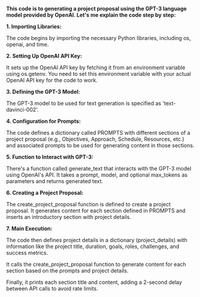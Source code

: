 **This code is to generating a project proposal using the GPT-3 language model provided by OpenAI. Let's me explain the code step by step:**


**1. Importing Libraries:**

  The code begins by importing the necessary Python libraries, including os, openai, and time.

  
**2. Setting Up OpenAI API Key:**

  It sets up the OpenAI API key by fetching it from an environment variable using os.getenv. You need to set this environment variable with your actual OpenAI API key for the code to work.
  
  
**3. Defining the GPT-3 Model:**

  The GPT-3 model to be used for text generation is specified as 'text-davinci-002'.

  
**4. Configuration for Prompts:**

  The code defines a dictionary called PROMPTS with different sections of a project proposal (e.g., Objectives, Approach, Schedule, Resources, etc.) and associated prompts to be used for generating content in those sections.

  
**5. Function to Interact with GPT-3:**

  There's a function called generate_text that interacts with the GPT-3 model using OpenAI's API. It takes a prompt, model, and optional max_tokens as parameters and returns generated text.
  
  
**6. Creating a Project Proposal:**

  The create_project_proposal function is defined to create a project proposal. It generates content for each section defined in PROMPTS and inserts an introductory section with project details.
  
  
**7. Main Execution:**

  The code then defines project details in a dictionary (project_details) with information like the project title, duration, goals, roles, challenges, and success metrics.
  
  It calls the create_project_proposal function to generate content for each section based on the prompts and project details.
  
  Finally, it prints each section title and content, adding a 2-second delay between API calls to avoid rate limits.
